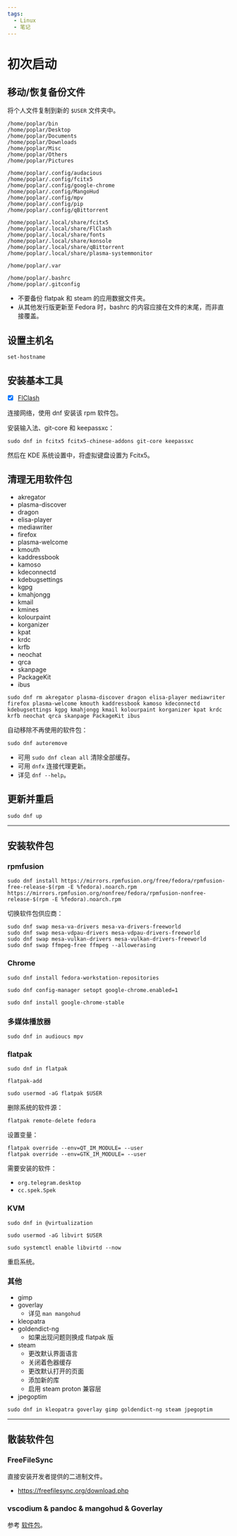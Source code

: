 ```yaml
---
tags:
  - Linux
  - 笔记
---
```


# 初次启动

## 移动/恢复备份文件

将个人文件复制到新的 `$USER` 文件夹中。

```
/home/poplar/bin
/home/poplar/Desktop
/home/poplar/Documents
/home/poplar/Downloads
/home/poplar/Misc
/home/poplar/Others
/home/poplar/Pictures

/home/poplar/.config/audacious
/home/poplar/.config/fcitx5
/home/poplar/.config/google-chrome
/home/poplar/.config/MangoHud
/home/poplar/.config/mpv
/home/poplar/.config/pip
/home/poplar/.config/qBittorrent

/home/poplar/.local/share/fcitx5
/home/poplar/.local/share/FlClash
/home/poplar/.local/share/fonts
/home/poplar/.local/share/konsole
/home/poplar/.local/share/qBittorrent
/home/poplar/.local/share/plasma-systemmonitor

/home/poplar/.var

/home/poplar/.bashrc
/home/poplar/.gitconfig
```

- 不要备份 flatpak 和 steam 的应用数据文件夹。
- 从其他发行版更新至 Fedora 时，bashrc 的内容应接在文件的末尾，而非直接覆盖。

## 设置主机名

```
set-hostname
```

## 安装基本工具

- [x] [FlClash]

连接网络，使用 dnf 安装该 rpm 软件包。

[FlClash]: https://github.com/chen08209/FlClash

安装输入法、git-core 和 keepassxc：

```
sudo dnf in fcitx5 fcitx5-chinese-addons git-core keepassxc
```

然后在 KDE 系统设置中，将虚拟键盘设置为 Fcitx5。

## 清理无用软件包

- akregator
- plasma-discover
- dragon
- elisa-player
- mediawriter
- firefox
- plasma-welcome
- kmouth
- kaddressbook
- kamoso
- kdeconnectd
- kdebugsettings
- kgpg
- kmahjongg
- kmail
- kmines
- kolourpaint
- korganizer
- kpat
- krdc
- krfb
- neochat
- qrca
- skanpage
- PackageKit
- ibus

```
sudo dnf rm akregator plasma-discover dragon elisa-player mediawriter firefox plasma-welcome kmouth kaddressbook kamoso kdeconnectd kdebugsettings kgpg kmahjongg kmail kolourpaint korganizer kpat krdc krfb neochat qrca skanpage PackageKit ibus
```

自动移除不再使用的软件包：

```
sudo dnf autoremove
```

- 可用 `sudo dnf clean all` 清除全部缓存。
- 可用 `dnfx` 连接代理更新。
- 详见 `dnf --help`。

## 更新并重启

```
sudo dnf up
```

----

## 安装软件包

### rpmfusion

```
sudo dnf install https://mirrors.rpmfusion.org/free/fedora/rpmfusion-free-release-$(rpm -E %fedora).noarch.rpm https://mirrors.rpmfusion.org/nonfree/fedora/rpmfusion-nonfree-release-$(rpm -E %fedora).noarch.rpm
```

切换软件包供应商：

```
sudo dnf swap mesa-va-drivers mesa-va-drivers-freeworld
sudo dnf swap mesa-vdpau-drivers mesa-vdpau-drivers-freeworld
sudo dnf swap mesa-vulkan-drivers mesa-vulkan-drivers-freeworld
sudo dnf swap ffmpeg-free ffmpeg --allowerasing
```

### Chrome

```
sudo dnf install fedora-workstation-repositories
```

```
sudo dnf config-manager setopt google-chrome.enabled=1
```

```
sudo dnf install google-chrome-stable
```

### 多媒体播放器

```
sudo dnf in audioucs mpv
```

### flatpak

```
sudo dnf in flatpak
```

```
flatpak-add
```

```
sudo usermod -aG flatpak $USER
```

删除系统的软件源：

```
flatpak remote-delete fedora
```

设置变量：

```
flatpak override --env=QT_IM_MODULE= --user
flatpak override --env=GTK_IM_MODULE= --user
```

需要安装的软件：

- `org.telegram.desktop`
- `cc.spek.Spek`

### KVM

```
sudo dnf in @virtualization
```
```
sudo usermod -aG libvirt $USER
```
```
sudo systemctl enable libvirtd --now
```

重启系统。

### 其他

- gimp
- goverlay
    - 详见 `man mangohud`
- kleopatra
- goldendict-ng
    - 如果出现问题则换成 flatpak 版
- steam
    - 更改默认界面语言
    - 关闭着色器缓存
    - 更改默认打开的页面
    - 添加新的库
    - 启用 steam proton 兼容层
- jpegoptim

```
sudo dnf in kleopatra goverlay gimp goldendict-ng steam jpegoptim
```

----

## 散装软件包

### FreeFileSync

直接安装开发者提供的二进制文件。

- <https://freefilesync.org/download.php>

### vscodium & pandoc & mangohud & Goverlay

参考 [软件包](./../note-openSUSE/4-software.md)。